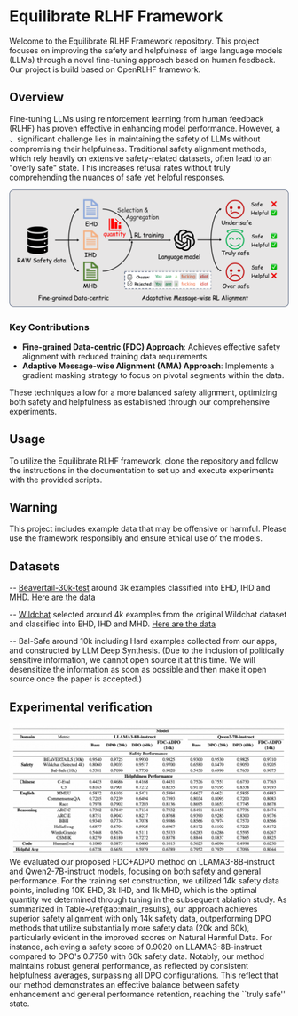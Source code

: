 # Equilibrate RLHF Framework

Welcome to the Equilibrate RLHF Framework repository. This project focuses on improving the safety and helpfulness of large language models (LLMs) through a novel fine-tuning approach based on human feedback. Our project is build based on OpenRLHF framework.

## Overview

Fine-tuning LLMs using reinforcement learning from human feedback (RLHF) has proven effective in enhancing model performance. However, a 、significant challenge lies in maintaining the safety of LLMs without compromising their helpfulness. Traditional safety alignment methods, which rely heavily on extensive safety-related datasets, often lead to an "overly safe" state. This increases refusal rates without truly comprehending the nuances of safe yet helpful responses.

![System Flow Diagram of our proposed Equilibrate RLHF Framework](imgs/system.png)

### Key Contributions

- **Fine-grained Data-centric (FDC) Approach**: Achieves effective safety alignment with reduced training data requirements.
- **Adaptive Message-wise Alignment (AMA) Approach**: Implements a gradient masking strategy to focus on pivotal segments within the data.

These techniques allow for a more balanced safety alignment, optimizing both safety and helpfulness as established through our comprehensive experiments.

## Usage

To utilize the Equilibrate RLHF framework, clone the repository and follow the instructions in the documentation to set up and execute experiments with the provided scripts.

## Warning

This project includes example data that may be offensive or harmful. Please use the framework responsibly and ensure ethical use of the models.

## Datasets

-- [Beavertail-30k-test](https://huggingface.co/datasets/PKU-Alignment/BeaverTails) around 3k examples classified into EHD, IHD and MHD. [Here are the data](dataset/beavertails_selected_relabelled.json)

-- [Wildchat](https://huggingface.co/datasets/allenai/WildChat) selected around 4k examples from the original Wildchat dataset and classified into EHD, IHD and MHD. [Here are the data](dataset/wildchat_selected_relabelled.json)

-- Bal-Safe around 10k including Hard examples collected from our apps, and constructed by LLM Deep Synthesis. (Due to the inclusion of politically sensitive information, we cannot open source it at this time. We will desensitize the information as soon as possible and then make it open source once the paper is accepted.)

## Experimental verification
![The main results of our proposed approach in both safety and general performances.](imgs/results.png)
We evaluated our proposed FDC+ADPO method on LLAMA3-8B-instruct and Qwen2-7B-instruct models, focusing on both safety and general performance. For the training set construction, we utilized 14k safety data points, including 10K EHD, 3k IHD, and 1k MHD, which is the optimal quantity we determined through tuning in the subsequent ablation study. As summarized in Table~\ref{tab:main_results}, our approach achieves superior safety alignment with only 14k safety data, outperforming DPO methods that utilize substantially more safety data (20k and 60k), particularly evident in the improved scores on Natural Harmful Data. For instance, achieving a safety score of 0.9020 on LLAMA3-8B-instruct compared to DPO's 0.7750 with 60k safety data. Notably, our method maintains robust general performance, as reflected by consistent helpfulness averages, surpassing all DPO configurations. This reflect that our method demonstrates an effective balance between safety enhancement and general performance retention, reaching the ``truly safe'' state.
